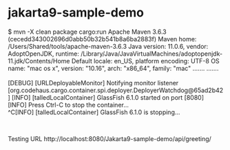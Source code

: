 # jakarta9-sample-demo

$ mvn -X clean package cargo:run
Apache Maven 3.6.3 (cecedd343002696d0abb50b32b541b8a6ba2883f)
Maven home: /Users/Shared/tools/apache-maven-3.6.3
Java version: 11.0.6, vendor: AdoptOpenJDK, runtime: /Library/Java/JavaVirtualMachines/adoptopenjdk-11.jdk/Contents/Home
Default locale: en_US, platform encoding: UTF-8
OS name: "mac os x", version: "10.16", arch: "x86_64", family: "mac"
.......
.......
<BR>
<BR>
[DEBUG] [URLDeployableMonitor] Notifying monitor listener [org.codehaus.cargo.container.spi.deployer.DeployerWatchdog@65ad2b42]
[INFO] [talledLocalContainer] GlassFish 6.1.0 started on port [8080]
<BR>
[INFO] Press Ctrl-C to stop the container...
<BR>
^C[INFO] [talledLocalContainer] GlassFish 6.1.0 is stopping...

<BR>

Testing URL 
http://localhost:8080/Jakarta9-sample-demo/api/greeting/<greetingMessage>



